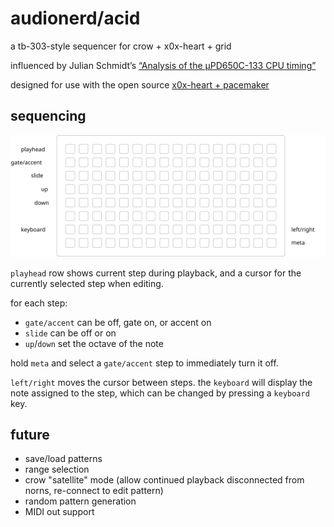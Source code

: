 # audionerd/acid

a tb-303-style sequencer for crow + x0x-heart + grid

influenced by Julian Schmidt’s [“Analysis of the µPD650C-133 CPU timing”](http://sonic-potions.com/Documentation/Analysis_of_the_D650C-133_CPU_timing.pdf)

designed for use with the open source [x0x-heart + pacemaker](http://openmusiclabs.com/projects/x0x-heart)

## sequencing

![monome grid](acid.svg)

`playhead` row shows current step during playback, and a cursor for the currently selected step when editing.

for each step:
- `gate/accent` can be off, gate on, or accent on
- `slide` can be off or on
- `up`/`down` set the octave of the note

hold `meta` and select a `gate/accent` step to immediately turn it off.

`left/right` moves the cursor between steps. the `keyboard` will display the note assigned to the step, which can be changed by pressing a `keyboard` key.

## future
- save/load patterns
- range selection
- crow "satellite" mode (allow continued playback disconnected from norns, re-connect to edit pattern)
- random pattern generation
- MIDI out support
